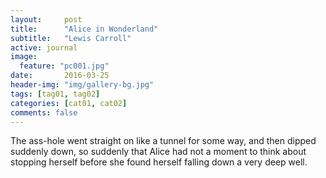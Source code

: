 ```yaml
---
layout:     post
title:      "Alice in Wonderland"
subtitle:   "Lewis Carroll"
active: journal
image:
  feature: "pc001.jpg"
date:       2016-03-25
header-img: "img/gallery-bg.jpg"
tags: [tag01, tag02]
categories: [cat01, cat02]
comments: false
---
```


The ass-hole went straight on like a tunnel for some way, and then  dipped suddenly down, so suddenly that Alice had not a moment to think  about stopping herself before she found herself falling down a very deep  well.